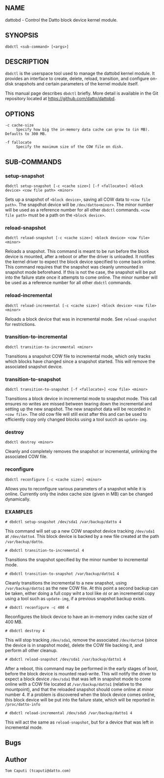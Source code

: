 ## NAME

dattobd - Control the Datto block device kernel module.

## SYNOPSIS

`dbdctl <sub-command> [<args>]`

## DESCRIPTION

`dbdctl` is the userspace tool used to manage the dattobd kernel module. It provides an interface to create, delete, reload, transition, and configure on-disk snapshots and certain parameters of the kernel module itself.

This manual page describes `dbdctl` briefly. More detail is available in the Git repository located at https://github.com/datto/dattobd. 

## OPTIONS
    -c cache-size
         Specify how big the in-memory data cache can grow to (in MB). Defaults to 300 MB.

    -f fallocate
         Specify the maximum size of the COW file on disk.

## SUB-COMMANDS

### setup-snapshot

`dbdctl setup-snapshot [-c <cache size>] [-f <fallocate>] <block device> <cow file path> <minor>`

Sets up a snapshot of `<block device>`, saving all COW data to `<cow file path>`. The snapdhot device will be `/dev/datto<minor>`. The minor number will be used as a reference number for all other `dbdctl` commands. `<cow file path>` must be a path on the `<block device>`.

### reload-snapshot

`dbdctl reload-snapshot [-c <cache size>] <block device> <cow file> <minor>`

Reloads a snapshot. This command is meant to be run before the block device is mounted, after a reboot or after the driver is unloaded. It notifies the kernel driver to expect the block device specified to come back online. This command requires that the snapshot was cleanly unmounted in snapshot mode beforehand. If this is not the case, the snapshot will be put into the failure state once it attempts to come online. The minor number will be used as a reference number for all other `dbdctl` commands.

### reload-incremental

`dbdctl reload-incremental [-c <cache size>] <block device> <cow file> <minor>`

Reloads a block device that was in incremental mode. See `reload-snapshot` for restrictions.

### transition-to-incremental

`dbdctl transition-to-incremental <minor>`

Transitions a snapshot COW file to incremental mode, which only tracks which blocks have changed since a snapshot started. This will remove the associated snapshot device.

### transition-to-snapshot

`dbdctl transition-to-snapshot [-f <fallocate>] <cow file> <minor>`

Transitions a block device in incremental mode to snapshot mode. This call ensures no writes are missed between tearing down the incremental and setting up the new snapshot. The new snapshot data will be recorded in `<cow file>`. The old cow file will still exist after this and can be used to efficiently copy only changed blocks using a tool succh as `update-img`.

### destroy

`dbdctl destroy <minor>`

Cleanly and completely removes the snapshot or incremental, unlinking the associated COW file.

### reconfigure

`dbdctl reconfigure [-c <cache size>] <minor>`

Allows you to reconfigure various parameters of a snapshot while it is online. Currently only the index cache size (given in MB) can be changed dynamically.

### EXAMPLES

`# dbdctl setup-snapshot /dev/sda1 /var/backup/datto 4`

This command will set up a new COW snapshot device tracking `/dev/sda1` at `/dev/datto4`. This block device is backed by a new file created at the path `/var/backup/datto`.

`# dbdctl transition-to-incremental 4`

Transitions the snapshot specified by the minor number to incremental mode.

`# dbdctl transition-to-snapshot /var/backup/datto1 4`

Cleanly transitions the incremental to a new snapshot, using `/var/backup/datto1` as the new COW file. At this point a second backup can be taken, either doing a full copy wiht a tool like `dd` or an incremental copy using a tool such as `update-img`, if a previous snapshot backup exists.

`# dbdctl reconfigure -c 400 4`

Reconfigures the block device to have an in-memory index cache size of 400 MB.

`# dbdctl destroy 4`

This will stop tracking `/dev/sda1`, remove the associated `/dev/datto4` (since the device is in snapshot mode), delete the COW file backing it, and perform all other cleanup.

`# dbdctl reload-snapshot /dev/sda1 /var/backup/datto1 4`

After a reboot, this command may be performed in the early stages of boot, before the block device is mounted read-write. This will notify the driver to expect a block device `/dev/sda1` that was left in snapshot mode to come online with a COW file located at `/var/backup/datto1` (relative to the mountpoint), and that the reloaded snapshot should come online at minor number 4. If a problem is discovered when the block device comes online, this block device will be put into the failure state, which will be reported in `/proc/datto-info`

`# dbdctl reload-incremental /dev/sda5 /var/backup/datto1 4`

This will act the same as `reload-snapshot`, but for a device that was left in incremental mode.

## Bugs

## Author

    Tom Caputi (tcaputi@datto.com)

